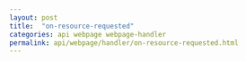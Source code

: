 ```yaml
---
layout: post
title:  "on-resource-requested"
categories: api webpage webpage-handler
permalink: api/webpage/handler/on-resource-requested.html
---
```

